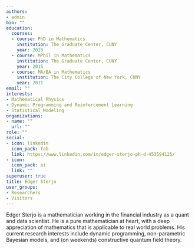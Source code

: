 ```yaml
---
authors:
- admin
bio: ""
education:
  courses:
  - course: PhD in Mathematics
    institution: The Graduate Center, CUNY
    year: 2018
  - course: MPhil in Mathematics
    institution: The Graduate Center, CUNY
    year: 2015
  - course: MA/BA in Mathematics
    institution: The City College of New York, CUNY
    year: 2011
email: ""
interests:
- Mathematical Physics
- Dynamic Programming and Reinforcement Learning
- Statistical Modeling
organizations:
- name: ""
  url: ""
role: ""
social:
- icon: linkedin
  icon_pack: fab
  link: https://www.linkedin.com/in/edger-sterjo-ph-d-453594125/
- icon: 
  icon_pack: ai
  link: ""
superuser: true
title: Edger Sterjo
user_groups:
- Researchers
- Visitors
---
```


Edger Sterjo is a mathematician working in the financial industry as a quant and data scientist. He is a pure mathematician at heart, with a deep appreciation of mathematics that is applicable to real world problems. His current research interests include dynamic programming, non-parametric Bayesian models, and (on weekends) constructive quantum field theory.